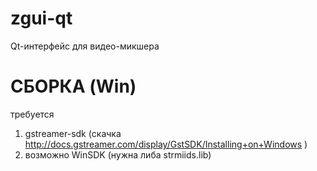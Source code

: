 zgui-qt
=======
Qt-интерфейс для видео-микшера

СБОРКА (Win)
=============
требуется 
1) gstreamer-sdk (скачка http://docs.gstreamer.com/display/GstSDK/Installing+on+Windows )
2) возможно WinSDK (нужна либа strmiids.lib)


